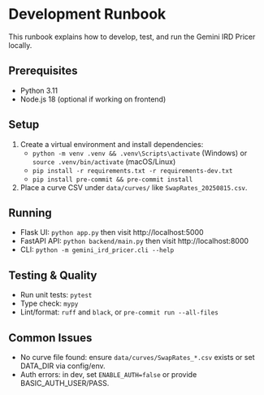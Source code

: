 # Development Runbook

This runbook explains how to develop, test, and run the Gemini IRD Pricer locally.

## Prerequisites
- Python 3.11
- Node.js 18 (optional if working on frontend)

## Setup
1. Create a virtual environment and install dependencies:
   - `python -m venv .venv && .venv\Scripts\activate` (Windows) or `source .venv/bin/activate` (macOS/Linux)
   - `pip install -r requirements.txt -r requirements-dev.txt`
   - `pip install pre-commit && pre-commit install`
2. Place a curve CSV under `data/curves/` like `SwapRates_20250815.csv`.

## Running
- Flask UI: `python app.py` then visit http://localhost:5000
- FastAPI API: `python backend/main.py` then visit http://localhost:8000
- CLI: `python -m gemini_ird_pricer.cli --help`

## Testing & Quality
- Run unit tests: `pytest`
- Type check: `mypy`
- Lint/format: `ruff` and `black`, or `pre-commit run --all-files`

## Common Issues
- No curve file found: ensure `data/curves/SwapRates_*.csv` exists or set DATA_DIR via config/env.
- Auth errors: in dev, set `ENABLE_AUTH=false` or provide BASIC_AUTH_USER/PASS.
